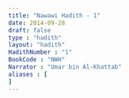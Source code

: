 ```yaml
---
title: "Nawawi Hadith - 1"
date: 2014-09-28
draft: false
type : "hadith"
layout: "hadith"
HadithNumber : "1"
BookCode : "NWH"
Narrator : "Umar bin Al-Khattab"
aliases : [
]
---
```

